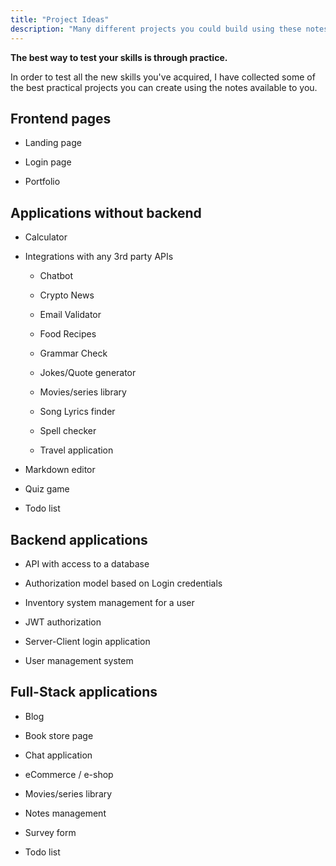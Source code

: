 ```yaml
---
title: "Project Ideas"
description: "Many different projects you could build using these notes."
---
```


**The best way to test your skills is through practice.**

In order to test all the new skills you've acquired, I have collected some of the best practical projects you can create using the notes available to you.

## Frontend pages

- Landing page

- Login page

- Portfolio

## Applications without backend

- Calculator

- Integrations with any 3rd party APIs

  - Chatbot

  - Crypto News

  - Email Validator

  - Food Recipes

  - Grammar Check

  - Jokes/Quote generator

  - Movies/series library

  - Song Lyrics finder

  - Spell checker

  - Travel application

- Markdown editor

- Quiz game

- Todo list

## Backend applications

- API with access to a database

- Authorization model based on Login credentials

- Inventory system management for a user

- JWT authorization

- Server-Client login application

- User management system

## Full-Stack applications

- Blog

- Book store page

- Chat application

- eCommerce / e-shop

- Movies/series library

- Notes management

- Survey form

- Todo list
